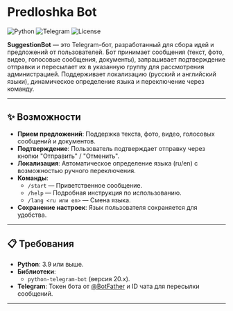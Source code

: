 # Predloshka Bot

![Python](https://img.shields.io/badge/Python-3.9+-blue.svg)
![Telegram](https://img.shields.io/badge/Telegram-Bot_API-green.svg)
![License](https://img.shields.io/badge/License-MIT-yellow.svg)

**SuggestionBot** — это Telegram-бот, разработанный для сбора идей и предложений от пользователей. Бот принимает сообщения (текст, фото, видео, голосовые сообщения, документы), запрашивает подтверждение отправки и пересылает их в указанную группу для рассмотрения администрацией. Поддерживает локализацию (русский и английский языки), динамическое определение языка и переключение через команду.

---

## ✨ Возможности

- **Прием предложений**: Поддержка текста, фото, видео, голосовых сообщений и документов.
- **Подтверждение**: Пользователь подтверждает отправку через кнопки "Отправить" / "Отменить".
- **Локализация**: Автоматическое определение языка (ru/en) с возможностью ручного переключения.
- **Команды**:
  - `/start` — Приветственное сообщение.
  - `/help` — Подробная инструкция по использованию.
  - `/lang <ru или en>` — Смена языка.
- **Сохранение настроек**: Язык пользователя сохраняется для удобства.

---

## 📋 Требования

- **Python**: 3.9 или выше.
- **Библиотеки**:
  - `python-telegram-bot` (версия 20.x).
- **Telegram**: Токен бота от [@BotFather](https://t.me/BotFather) и ID чата для пересылки сообщений.

---
